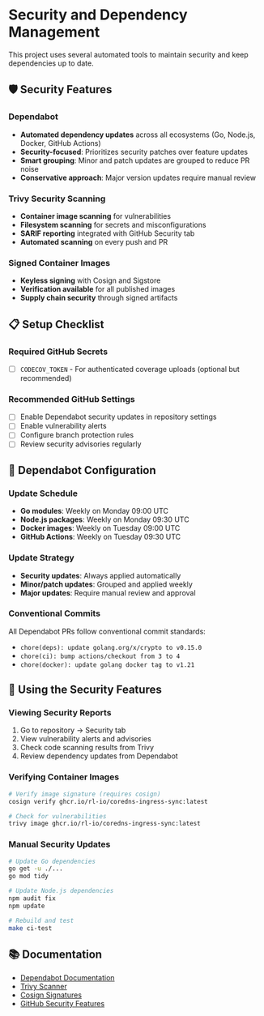 # Security and Dependency Management

This project uses several automated tools to maintain security and keep dependencies up to date.

## 🛡️ Security Features

### Dependabot
- **Automated dependency updates** across all ecosystems (Go, Node.js, Docker, GitHub Actions)
- **Security-focused**: Prioritizes security patches over feature updates
- **Smart grouping**: Minor and patch updates are grouped to reduce PR noise
- **Conservative approach**: Major version updates require manual review

### Trivy Security Scanning
- **Container image scanning** for vulnerabilities
- **Filesystem scanning** for secrets and misconfigurations  
- **SARIF reporting** integrated with GitHub Security tab
- **Automated scanning** on every push and PR

### Signed Container Images
- **Keyless signing** with Cosign and Sigstore
- **Verification available** for all published images
- **Supply chain security** through signed artifacts

## 📋 Setup Checklist

### Required GitHub Secrets
- [ ] `CODECOV_TOKEN` - For authenticated coverage uploads (optional but recommended)

### Recommended GitHub Settings
- [ ] Enable Dependabot security updates in repository settings
- [ ] Enable vulnerability alerts
- [ ] Configure branch protection rules
- [ ] Review security advisories regularly

## 🔧 Dependabot Configuration

### Update Schedule
- **Go modules**: Weekly on Monday 09:00 UTC
- **Node.js packages**: Weekly on Monday 09:30 UTC  
- **Docker images**: Weekly on Tuesday 09:00 UTC
- **GitHub Actions**: Weekly on Tuesday 09:30 UTC

### Update Strategy
- **Security updates**: Always applied automatically
- **Minor/patch updates**: Grouped and applied weekly
- **Major updates**: Require manual review and approval

### Conventional Commits
All Dependabot PRs follow conventional commit standards:
- `chore(deps): update golang.org/x/crypto to v0.15.0`
- `chore(ci): bump actions/checkout from 3 to 4`
- `chore(docker): update golang docker tag to v1.21`

## 🚀 Using the Security Features

### Viewing Security Reports
1. Go to repository → Security tab
2. View vulnerability alerts and advisories  
3. Check code scanning results from Trivy
4. Review dependency updates from Dependabot

### Verifying Container Images
```bash
# Verify image signature (requires cosign)
cosign verify ghcr.io/rl-io/coredns-ingress-sync:latest

# Check for vulnerabilities
trivy image ghcr.io/rl-io/coredns-ingress-sync:latest
```

### Manual Security Updates
```bash
# Update Go dependencies
go get -u ./...
go mod tidy

# Update Node.js dependencies  
npm audit fix
npm update

# Rebuild and test
make ci-test
```

## 📚 Documentation
- [Dependabot Documentation](https://docs.github.com/en/code-security/dependabot)
- [Trivy Scanner](https://trivy.dev/)
- [Cosign Signatures](https://docs.sigstore.dev/signing/signing_with_containers/)
- [GitHub Security Features](https://docs.github.com/en/code-security)
